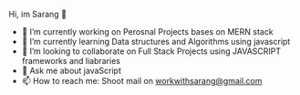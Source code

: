 Hi, im Sarang 👋

- 🔭 I’m currently working on Perosnal Projects bases on MERN stack
- 🌱 I’m currently learning Data structures and Algorithms using javascript
- 👯 I’m looking to collaborate on Full Stack Projects using JAVASCRIPT frameworks and liabraries
- 💬 Ask me about javaScript
- 📫 How to reach me: Shoot mail on workwithsarang@gmail.com 

